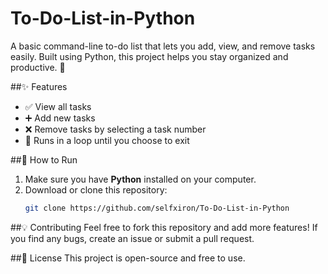 # To-Do-List-in-Python
A basic command-line to-do list that lets you add, view, and remove tasks easily. Built using Python, this project helps you stay organized and productive. 🚀

##✨ Features
- ✅ View all tasks
- ➕ Add new tasks
- ❌ Remove tasks by selecting a task number
- 🔁 Runs in a loop until you choose to exit

##🚀 How to Run
1. Make sure you have **Python** installed on your computer.
2. Download or clone this repository:
   ```sh
   git clone https://github.com/selfxiron/To-Do-List-in-Python

##💡 Contributing
Feel free to fork this repository and add more features! If you find any bugs, create an issue or submit a pull request.

##📜 License
This project is open-source and free to use.
